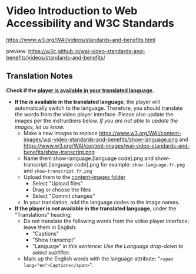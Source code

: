 # Video Introduction to Web Accessibility and W3C Standards
https://www.w3.org/WAI/videos/standards-and-benefits.html

preview: https://w3c.github.io/wai-video-standards-and-benefits/videos/standards-and-benefits/

## Translation Notes

**Check if the [player is available in your translated language](https://github.com/ableplayer/ableplayer/blob/master/README.md#user-content-supported-languages).**

* **If the _is_ available in the translated language**, the player will automatically switch to the language. Therefore, you should translate the words from the video player interface. Please also update the images per the instructions below. _If you are not able to update the images, let us know._
   * Make a new images to replace https://www.w3.org/WAI/content-images/wai-video-standards-and-benefits/show-language.png and https://www.w3.org/WAI/content-images/wai-video-standards-and-benefits/show-transcript.png
   * Name them show-language.[language code].png and show-transcript.[language code].png for example: `show-language.fr.png` and `show-transcript.fr.png`
   * Upload them to the [content-images folder](https://github.com/w3c/wai-video-standards-and-benefits/tree/master/content-images/wai-video-standards-and-benefits)
      * Select "Upload files"
      * Drag or choose the files
      * Select "Commit changes"
   * In your translation, add the language codes to the image names.
* **If the player is _not_ available in the translated language**, under the "Translations" heading:
   * Do not translate the following words from the video player interface; leave them in English:
     * "Captions"
     * "Show transcript"
     * "Language" _in this sentence: Use the Language drop-down to select subtitles._
   * Mark up the English words with the language attribute: "`<span lang="en">Captions</span>`". 
